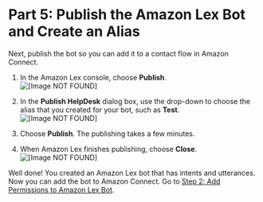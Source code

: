 # Part 5: Publish the Amazon Lex Bot and Create an Alias<a name="tutorial1-lex-bot-publish"></a>

Next, publish the bot so you can add it to a contact flow in Amazon Connect\.

1. In the Amazon Lex console, choose **Publish**\.  
![\[Image NOT FOUND\]](http://docs.aws.amazon.com/connect/latest/adminguide/images/tutorial1-lex-custom-bot-publish.png)

1. In the **Publish HelpDesk** dialog box, use the drop\-down to choose the alias that you created for your bot, such as **Test**\.  
![\[Image NOT FOUND\]](http://docs.aws.amazon.com/connect/latest/adminguide/images/tutorial1-lex-custom-bot16.png)

1. Choose **Publish**\. The publishing takes a few minutes\.

1. When Amazon Lex finishes publishing, choose **Close**\.   
![\[Image NOT FOUND\]](http://docs.aws.amazon.com/connect/latest/adminguide/images/tutorial1-lex-custom-bot17.png)

Well done\! You created an Amazon Lex bot that has intents and utterances\. Now you can add the bot to Amazon Connect\. Go to [Step 2: Add Permissions to Amazon Lex Bot](tutorial1-add-permissions-for-bot.md)\.